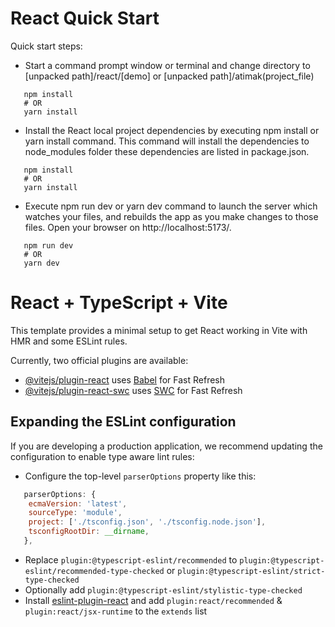 # React Quick Start

Quick start steps:

- Start a command prompt window or terminal and change directory to [unpacked path]/react/[demo] or [unpacked path]/atimak(project_file)
```
   npm install
   # OR
   yarn install
```

- Install the React local project dependencies by executing npm install or yarn install command. This command will install the dependencies to node_modules folder these dependencies are listed in package.json.
```
   npm install
   # OR
   yarn install
```

- Execute npm run dev or yarn dev command to launch the server which watches your files, and rebuilds the app as you make changes to those files. Open your browser on http://localhost:5173/.
```
   npm run dev
   # OR
   yarn dev
```
  
# React + TypeScript + Vite

This template provides a minimal setup to get React working in Vite with HMR and some ESLint rules.

Currently, two official plugins are available:

- [@vitejs/plugin-react](https://github.com/vitejs/vite-plugin-react/blob/main/packages/plugin-react/README.md) uses [Babel](https://babeljs.io/) for Fast Refresh
- [@vitejs/plugin-react-swc](https://github.com/vitejs/vite-plugin-react-swc) uses [SWC](https://swc.rs/) for Fast Refresh

## Expanding the ESLint configuration

If you are developing a production application, we recommend updating the configuration to enable type aware lint rules:

- Configure the top-level `parserOptions` property like this:

```js
   parserOptions: {
    ecmaVersion: 'latest',
    sourceType: 'module',
    project: ['./tsconfig.json', './tsconfig.node.json'],
    tsconfigRootDir: __dirname,
   },
```

- Replace `plugin:@typescript-eslint/recommended` to `plugin:@typescript-eslint/recommended-type-checked` or `plugin:@typescript-eslint/strict-type-checked`
- Optionally add `plugin:@typescript-eslint/stylistic-type-checked`
- Install [eslint-plugin-react](https://github.com/jsx-eslint/eslint-plugin-react) and add `plugin:react/recommended` & `plugin:react/jsx-runtime` to the `extends` list
